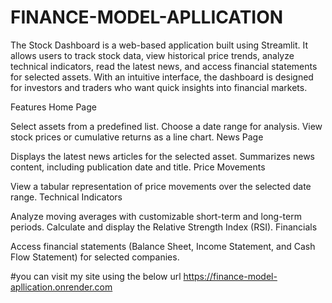 # FINANCE-MODEL-APLLICATION
The Stock Dashboard is a web-based application built using Streamlit. It allows users to track stock data, view historical price trends, analyze technical indicators, read the latest news, and access financial statements for selected assets. With an intuitive interface, the dashboard is designed for investors and traders who want quick insights into financial markets.

Features
Home Page

Select assets from a predefined list.
Choose a date range for analysis.
View stock prices or cumulative returns as a line chart.
News Page

Displays the latest news articles for the selected asset.
Summarizes news content, including publication date and title.
Price Movements

View a tabular representation of price movements over the selected date range.
Technical Indicators

Analyze moving averages with customizable short-term and long-term periods.
Calculate and display the Relative Strength Index (RSI).
Financials

Access financial statements (Balance Sheet, Income Statement, and Cash Flow Statement) for selected companies.

#you can visit my site using the below url
https://finance-model-apllication.onrender.com

